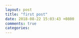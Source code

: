 ```yaml
---
layout: post
title: "first post"
date: 2018-08-22 15:03:43 +0800
comments: true
categories: 
---
```

